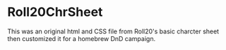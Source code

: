 # Roll20ChrSheet

This was an original html and CSS file from Roll20's basic charcter sheet then customized it for a homebrew DnD campaign. 
